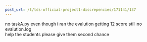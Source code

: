 ```yaml
---
post_url: /t/tds-official-project1-discrepencies/171141/137
---
```

no taskA.py even though i ran the evalution getting 12 score still no evalution.log  
help the students please give them second chance